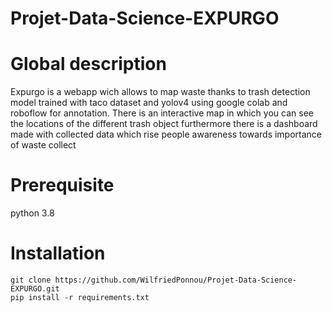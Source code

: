 # Projet-Data-Science-EXPURGO

# Global description
Expurgo is a webapp wich allows to map waste thanks to trash detection model trained with taco dataset and yolov4 using google colab and roboflow for annotation.
There is an interactive map in which you can see the locations of the different trash object furthermore there is a dashboard made with collected data which rise people awareness towards importance of waste collect

# Prerequisite
python 3.8

# Installation
	git clone https://github.com/WilfriedPonnou/Projet-Data-Science-EXPURGO.git
	pip install -r requirements.txt
